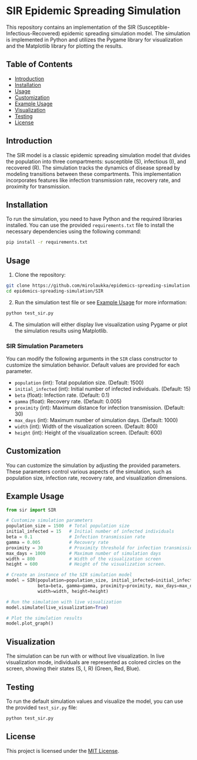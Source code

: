 # SIR Epidemic Spreading Simulation

This repository contains an implementation of the SIR (Susceptible-Infectious-Recovered) epidemic spreading simulation model. The simulation is implemented in Python and utilizes the Pygame library for visualization and the Matplotlib library for plotting the results.

## Table of Contents

- [Introduction](#introduction)
- [Installation](#installation)
- [Usage](#usage)
- [Customization](#customization)
- [Example Usage](#example-usage)
- [Visualization](#visualization)
- [Testing](#testing)
- [License](#license)

## Introduction

The SIR model is a classic epidemic spreading simulation model that divides the population into three compartments: susceptible (S), infectious (I), and recovered (R). The simulation tracks the dynamics of disease spread by modeling transitions between these compartments. This implementation incorporates features like infection transmission rate, recovery rate, and proximity for transmission.

## Installation

To run the simulation, you need to have Python and the required libraries installed. You can use the provided `requirements.txt` file to install the necessary dependencies using the following command:

```bash
pip install -r requirements.txt
```

## Usage

1. Clone the repository:

```bash
git clone https://github.com/mirolaukka/epidemics-spreading-simulation.git
cd epidemics-spreading-simulation/SIR
```

2. Run the simulation test file or see [Example Usage](#example-usage) for more information:

```bash
python test_sir.py
```

4. The simulation will either display live visualization using Pygame or plot the simulation results using Matplotlib.

### SIR Simulation Parameters

You can modify the following arguments in the `SIR` class constructor to customize the simulation behavior. Default values are provided for each parameter.

- `population` (int): Total population size. (Default: 1500)
- `initial_infected` (int): Initial number of infected individuals. (Default: 15)
- `beta` (float): Infection rate. (Default: 0.1)
- `gamma` (float): Recovery rate. (Default: 0.005)
- `proximity` (int): Maximum distance for infection transmission. (Default: 30)
- `max_days` (int): Maximum number of simulation days. (Default: 1000)
- `width` (int): Width of the visualization screen. (Default: 800)
- `height` (int): Height of the visualization screen. (Default: 600)

## Customization

You can customize the simulation by adjusting the provided parameters. These parameters control various aspects of the simulation, such as population size, infection rate, recovery rate, and visualization dimensions.

## Example Usage

```python
from sir import SIR

# Customize simulation parameters
population_size = 1500  # Total population size
initial_infected = 15   # Initial number of infected individuals
beta = 0.1              # Infection transmission rate
gamma = 0.005           # Recovery rate
proximity = 30          # Proximity threshold for infection transmission
max_days = 1000         # Maximum number of simulation days
width = 800             # Width of the visualization screen
height = 600            # Height of the visualization screen.

# Create an instance of the SIR simulation model
model = SIR(population=population_size, initial_infected=initial_infected,
            beta=beta, gamma=gamma, proximity=proximity, max_days=max_days,
            width=width, height=height)

# Run the simulation with live visualization
model.simulate(live_visualization=True)

# Plot the simulation results
model.plot_graph()
```

## Visualization

The simulation can be run with or without live visualization. In live visualization mode, individuals are represented as colored circles on the screen, showing their states (S, I, R) (Green, Red, Blue).


## Testing

To run the default simulation values and visualize the model, you can use the provided `test_sir.py` file:

```bash
python test_sir.py
```

## License

This project is licensed under the [MIT License](LICENSE).